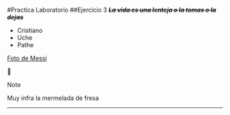 #Practica Laboratorio
##Ejercicio 3
~~***La vida es una lenteja o la tomas o la dejas***~~
- Cristiano
- Uche
- Pathe

[Foto de Messi](https://i.pinimg.com/474x/bd/10/77/bd1077fc515fff7d6795d22731f79007.jpg)

🥖
>[!Note]
>Muy infra la mermelada de fresa
---
